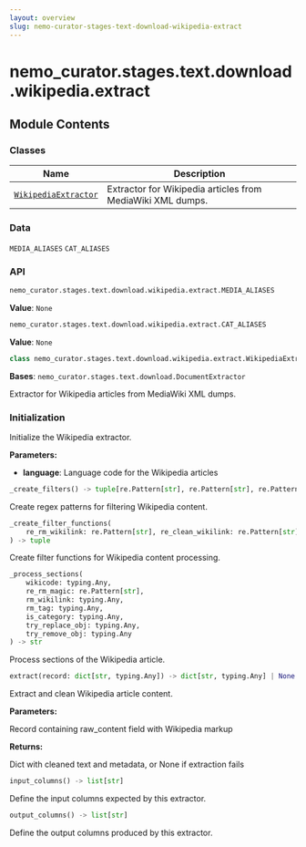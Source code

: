 ```yaml
---
layout: overview
slug: nemo-curator-stages-text-download-wikipedia-extract
---
```


# nemo_curator.stages.text.download.wikipedia.extract



## Module Contents

### Classes

| Name | Description |
|------|-------------|
| [`WikipediaExtractor`](#nemo_curatorstagestextdownloadwikipediaextractwikipediaextractor) | Extractor for Wikipedia articles from MediaWiki XML dumps. |

### Data

`MEDIA_ALIASES`
`CAT_ALIASES`

### API

```python
nemo_curator.stages.text.download.wikipedia.extract.MEDIA_ALIASES
```

**Value**: `None`


```python
nemo_curator.stages.text.download.wikipedia.extract.CAT_ALIASES
```

**Value**: `None`


```python
class nemo_curator.stages.text.download.wikipedia.extract.WikipediaExtractor(language: str = 'en')
```

**Bases**: `nemo_curator.stages.text.download.DocumentExtractor`

Extractor for Wikipedia articles from MediaWiki XML dumps.

### Initialization

Initialize the Wikipedia extractor.

**Parameters:**

- **language**: Language code for the Wikipedia articles


```python
_create_filters() -> tuple[re.Pattern[str], re.Pattern[str], re.Pattern[str]]
```

Create regex patterns for filtering Wikipedia content.


```python
_create_filter_functions(
    re_rm_wikilink: re.Pattern[str], re_clean_wikilink: re.Pattern[str]
) -> tuple
```

Create filter functions for Wikipedia content processing.


```python
_process_sections(
    wikicode: typing.Any,
    re_rm_magic: re.Pattern[str],
    rm_wikilink: typing.Any,
    rm_tag: typing.Any,
    is_category: typing.Any,
    try_replace_obj: typing.Any,
    try_remove_obj: typing.Any
) -> str
```

Process sections of the Wikipedia article.


```python
extract(record: dict[str, typing.Any]) -> dict[str, typing.Any] | None
```

Extract and clean Wikipedia article content.

**Parameters:**

<ParamField path="record" type="dict[str, typing.Any]">
  Record containing raw_content field with Wikipedia markup
</ParamField>

**Returns:**

Dict with cleaned text and metadata, or None if extraction fails


```python
input_columns() -> list[str]
```

Define the input columns expected by this extractor.


```python
output_columns() -> list[str]
```

Define the output columns produced by this extractor.

